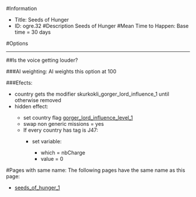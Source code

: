 #Information
 - Title: Seeds of Hunger
 - ID: ogre.32
#Description
Seeds of Hunger
#Mean Time to Happen:
Base time = 30 days

#Options

___
##Is the voice getting louder?

###AI weighting:
AI weights this option at 100


###Efects:<ul><li>country gets the modifier skurkokli_gorger_lord_influence_1 until otherwise removed</li><li>hidden effect:</li><ul><li>set country flag [gorger_lord_influence_level_1](../flags/gorger_lord_influence_level_1.md)</li><li>swap non generic missions = yes</li><li>If every country has tag is J47:</li><ul><li>set variable:</li><ul><li>which = nbCharge</li><li>value = 0</li></ul></ul></ul></ul>


#Pages with same name:
The following pages have the same name as this page:
 - [seeds_of_hunger_1](seeds_of_hunger_1.md)
